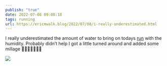 ```yaml
---
publish: "true"
date: 2022-07-08 09:08:18
tags: running
url: https://ericmwalk.blog/2022/07/08/i-really-underestimated.html
---
```


I really underestimated the amount of water to bring on todays [run](http://www.strava.com/activities/7434934409) with the humidity.  Probably didn’t help I got a little turned around and added some millage 🤦‍♂️🥵💦🏃🏻‍♂️


![](https://ericmwalk.blog/uploads/2022/ed0b4a2018.jpg)